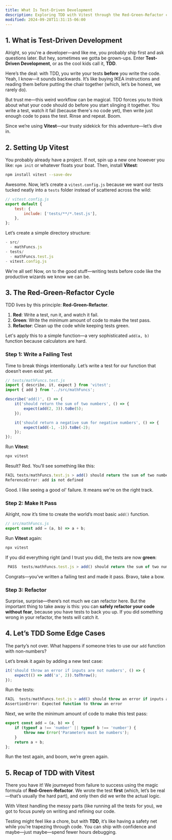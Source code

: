 ```yaml
---
title: What Is Test-Driven Development
description: Exploring TDD with Vitest through the Red-Green-Refactor cycle.
modified: 2024-09-28T11:31:15-06:00
---
```


## 1. What is Test-Driven Development

Alright, so you're a developer—and like me, you probably ship first and ask questions later. But hey, sometimes we gotta be grown-ups. Enter **Test-Driven Development**, or as the cool kids call it, **TDD**.

Here’s the deal: with TDD, you write your tests **before** you write the code. Yeah, I know—it sounds backwards. It’s like buying IKEA instructions and reading them before putting the chair together (which, let’s be honest, we rarely do).

But trust me—this weird workflow can be magical. TDD forces you to think about what your code should do before you start slinging it together. You write a test, watch it fail (because there's no code yet), then write just enough code to pass the test. Rinse and repeat. Boom.

Since we’re using **Vitest**—our trusty sidekick for this adventure—let’s dive in.

## 2. Setting Up Vitest

You probably already have a project. If not, spin up a new one however you like: `npm init` or whatever floats your boat. Then, install **Vitest**:

```bash
npm install vitest --save-dev
```

Awesome. Now, let’s create a `vitest.config.js` because we want our tests tucked neatly into a `tests` folder instead of scattered across the wild:

```js
// vitest.config.js
export default {
	test: {
		include: ['tests/**/*.test.js'],
	},
};
```

Let’s create a simple directory structure:

```ts
- src/
  - mathFuncs.js
- tests/
  - mathFuncs.test.js
- vitest.config.js
```

We're all set! Now, on to the good stuff—writing tests before code like the productive wizards we know we can be.

## 3. The Red-Green-Refactor Cycle

TDD lives by this principle: **Red-Green-Refactor**.

1. **Red**: Write a test, run it, and watch it fail.
2. **Green**: Write the minimum amount of code to make the test pass.
3. **Refactor**: Clean up the code while keeping tests green.

Let's apply this to a simple function—a very sophisticated `add(a, b)` function because calculators are hard.

### Step 1: Write a Failing Test

Time to break things intentionally. Let’s write a test for our function that doesn’t even exist yet.

```js
// tests/mathFuncs.test.js
import { describe, it, expect } from 'vitest';
import { add } from '../src/mathFuncs';

describe('add()', () => {
	it('should return the sum of two numbers', () => {
		expect(add(2, 3)).toBe(5);
	});

	it('should return a negative sum for negative numbers', () => {
		expect(add(-1, -1)).toBe(-2);
	});
});
```

Run **Vitest**:

```bash
npx vitest
```

Result? Red. You’ll see something like this:

```ts
FAIL tests/mathFuncs.test.js > add() should return the sum of two numbers
ReferenceError: add is not defined
```

Good. I like seeing a good ol' failure. It means we're on the right track.

### Step 2: Make It Pass

Alright, now it’s time to create the world’s most basic `add()` function.

```js
// src/mathFuncs.js
export const add = (a, b) => a + b;
```

Run **Vitest** again:

```bash
npx vitest
```

If you did everything right (and I trust you did), the tests are now **green**:

```ts
 PASS  tests/mathFuncs.test.js > add() should return the sum of two numbers
```

Congrats—you’ve written a failing test and made it pass. Bravo, take a bow.

### Step 3: Refactor

Surprise, surprise—there’s not much we can refactor here. But the important thing to take away is this: you can **safely refactor your code without fear**, because you have tests to back you up. If you did something wrong in your refactor, the tests will catch it.

## 4. Let’s TDD Some Edge Cases

The party’s not over. What happens if someone tries to use our `add` function with non-numbers?

Let’s break it again by adding a new test case:

```js
it('should throw an error if inputs are not numbers', () => {
	expect(() => add('a', 2)).toThrow();
});
```

Run the tests:

```ts
FAIL  tests/mathFuncs.test.js > add() should throw an error if inputs are not numbers
AssertionError: Expected function to throw an error
```

Next, we write the minimum amount of code to make this test pass:

```js
export const add = (a, b) => {
	if (typeof a !== 'number' || typeof b !== 'number') {
		throw new Error('Parameters must be numbers');
	}
	return a + b;
};
```

Run the test again, and boom, we’re green again.

## 5. Recap of TDD with Vitest

There you have it! We journeyed from failure to success using the magic formula of **Red-Green-Refactor**. We wrote the test **first** (which, let’s be real—that’s usually the hard part), and only then did we write the actual logic.

With Vitest handling the messy parts (like running all the tests for you), we got to focus purely on writing and refining our code.

Testing might feel like a chore, but with **TDD**, it’s like having a safety net while you’re trapezing through code. You can ship with confidence and maybe—just maybe—spend fewer hours debugging.

```ts

```
